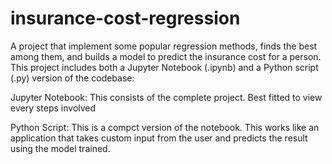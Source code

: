# insurance-cost-regression
A project that implement some popular regression methods, finds the best among them, and builds a model to predict the insurance cost for a person.
This project includes both a Jupyter Notebook (.ipynb) and a Python script (.py) version of the codebase:

Jupyter Notebook: This consists of the complete project. Best fitted to view every steps involved

Python Script: This is a compct version of the notebook. This works like an application that takes custom input from the user and predicts the result using the model trained.

